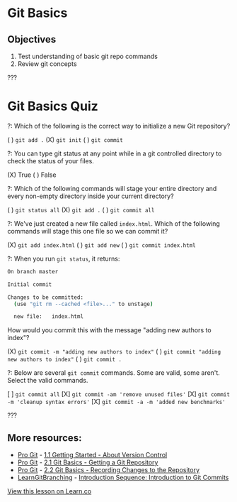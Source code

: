 # Git Basics

## Objectives

1. Test understanding of basic git repo commands
2. Review git concepts

???

# Git Basics Quiz

?: Which of the following is the correct way to initialize a new Git repository?

( ) `git add .`
(X) `git init`
( ) `git commit`

?: You can type git status at any point while in a git controlled directory to check the status of your files.

(X) True
( ) False

?: Which of the following commands will stage your entire directory and every non-empty directory inside your current directory?

( ) `git status all`
(X) `git add .`
( ) `git commit all`

?: We've just created a new file called `index.html`. Which of the following commands will stage this one file so we can commit it?

(X) `git add index.html`
( ) `git add new`
( ) `git commit index.html`

?: When you run `git status`, it returns:

```bash
On branch master

Initial commit

Changes to be committed:
  (use "git rm --cached <file>..." to unstage)

  new file:   index.html
```

How would you commit this with the message "adding new authors to index"?

(X) `git commit -m "adding new authors to index"`
( ) `git commit "adding new authors to index"`
( ) `git commit .`

?: Below are several `git commit` commands. Some are valid, some aren't. Select the valid commands.

[ ] `git commit all`
[X] `git commit -am 'remove unused files'`
[X] `git commit -m 'cleanup syntax errors'`
[X] `git commit -a -m 'added new benchmarks'`

???

## More resources:

* [Pro Git](http://git-scm.com/book/) - [1.1 Getting Started - About Version Control](http://git-scm.com/book/en/Getting-Started-About-Version-Control)
* [Pro Git](http://git-scm.com/book/) - [2.1 Git Basics - Getting a Git Repository](http://git-scm.com/book/en/Git-Basics-Getting-a-Git-Repository)
* [Pro Git](http://git-scm.com/book/) - [2.2 Git Basics - Recording Changes to the Repository](http://git-scm.com/book/en/Git-Basics-Recording-Changes-to-the-Repository)
* [LearnGitBranching](http://pcottle.github.io/learnGitBranching/) - [Introduction Sequence: Introduction to Git Commits](http://pcottle.github.io/learnGitBranching/)

<a href='https://learn.co/lessons/demo-quiz' data-visibility='hidden'>View this lesson on Learn.co</a>
